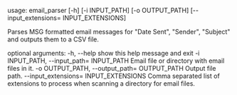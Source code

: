 usage: email_parser [-h] [-i INPUT_PATH] [-o OUTPUT_PATH]
                    [--input_extensions= INPUT_EXTENSIONS]

Parses MSG formatted email messages for "Date Sent", "Sender", "Subject" and
outputs them to a CSV file.

optional arguments:
  -h, --help            show this help message and exit
  -i INPUT_PATH, --input_path= INPUT_PATH
                        Email file or directory with email files in it.
  -o OUTPUT_PATH, --output_path= OUTPUT_PATH
                        Output file path.
  --input_extensions= INPUT_EXTENSIONS
                        Comma separated list of extensions to process when
                        scanning a directory for email files.
